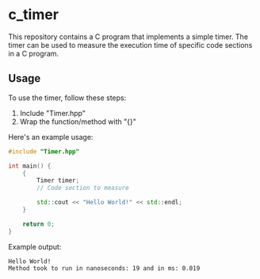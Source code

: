 # c_timer

This repository contains a C program that implements a simple timer. The timer can be used to measure the execution time of specific code sections in a C program.

## Usage

To use the timer, follow these steps:

1. Include "Timer.hpp"
2. Wrap the function/method with "{}"



Here's an example usage:

```cpp
#include "Timer.hpp"

int main() {
    {
        Timer timer;
        // Code section to measure

        std::cout << "Hello World!" << std::endl;
    }

    return 0;
}
```

Example output:

```
Hello World!
Method took to run in nanoseconds: 19 and in ms: 0.019
```

